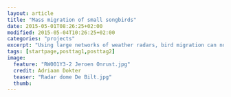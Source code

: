 ```yaml
---
layout: article
title: "Mass migration of small songbirds"
date: 2015-05-01T08:26:25+02:00
modified: 2015-05-04T10:26:25+02:00
categories: "projects"
excerpt: "Using large networks of weather radars, bird migration can now be studied at the unprecedented scale of a full continent"
tags: [startpage,posttag1,posttag2]
image:
  feature: "RW001Y3-2 Jeroen Onrust.jpg"
  credit: Adriaan Dokter 
  teaser: "Radar dome De Bilt.jpg" 
  thumb: 
---
```


